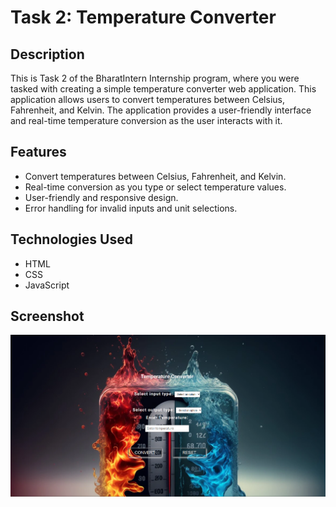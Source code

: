 # Task 2: Temperature Converter

## Description

This is Task 2 of the BharatIntern Internship program, where you were tasked with creating a simple temperature converter web application. This application allows users to convert temperatures between Celsius, Fahrenheit, and Kelvin. The application provides a user-friendly interface and real-time temperature conversion as the user interacts with it.

## Features

- Convert temperatures between Celsius, Fahrenheit, and Kelvin.
- Real-time conversion as you type or select temperature values.
- User-friendly and responsive design.
- Error handling for invalid inputs and unit selections.

## Technologies Used

- HTML
- CSS
- JavaScript

## Screenshot
<img src="s1.PNG">
